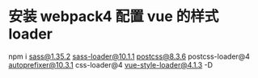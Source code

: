 # 安装 webpack4 配置 vue 的样式 loader

npm i sass@1.35.2 sass-loader@10.1.1 postcss@8.3.6 postcss-loader@4 autoprefixer@10.3.1 css-loader@4 vue-style-loader@4.1.3 -D
